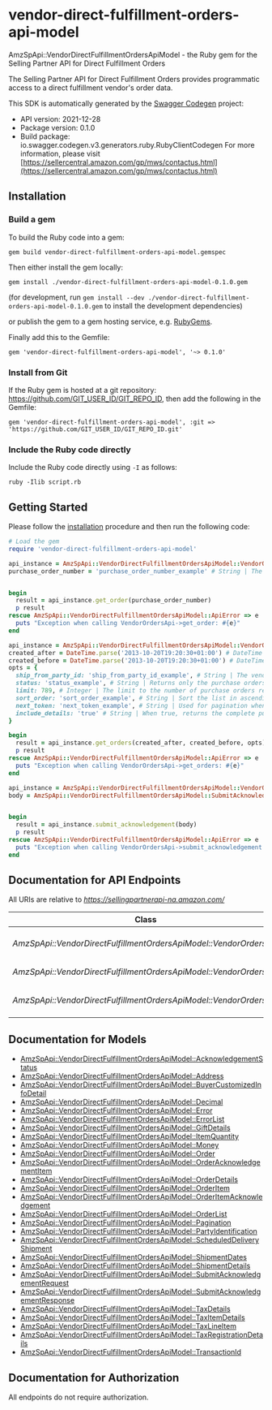 # vendor-direct-fulfillment-orders-api-model

AmzSpApi::VendorDirectFulfillmentOrdersApiModel - the Ruby gem for the Selling Partner API for Direct Fulfillment Orders

The Selling Partner API for Direct Fulfillment Orders provides programmatic access to a direct fulfillment vendor's order data.

This SDK is automatically generated by the [Swagger Codegen](https://github.com/swagger-api/swagger-codegen) project:

- API version: 2021-12-28
- Package version: 0.1.0
- Build package: io.swagger.codegen.v3.generators.ruby.RubyClientCodegen
For more information, please visit [https://sellercentral.amazon.com/gp/mws/contactus.html](https://sellercentral.amazon.com/gp/mws/contactus.html)

## Installation

### Build a gem

To build the Ruby code into a gem:

```shell
gem build vendor-direct-fulfillment-orders-api-model.gemspec
```

Then either install the gem locally:

```shell
gem install ./vendor-direct-fulfillment-orders-api-model-0.1.0.gem
```
(for development, run `gem install --dev ./vendor-direct-fulfillment-orders-api-model-0.1.0.gem` to install the development dependencies)

or publish the gem to a gem hosting service, e.g. [RubyGems](https://rubygems.org/).

Finally add this to the Gemfile:

    gem 'vendor-direct-fulfillment-orders-api-model', '~> 0.1.0'

### Install from Git

If the Ruby gem is hosted at a git repository: https://github.com/GIT_USER_ID/GIT_REPO_ID, then add the following in the Gemfile:

    gem 'vendor-direct-fulfillment-orders-api-model', :git => 'https://github.com/GIT_USER_ID/GIT_REPO_ID.git'

### Include the Ruby code directly

Include the Ruby code directly using `-I` as follows:

```shell
ruby -Ilib script.rb
```

## Getting Started

Please follow the [installation](#installation) procedure and then run the following code:
```ruby
# Load the gem
require 'vendor-direct-fulfillment-orders-api-model'

api_instance = AmzSpApi::VendorDirectFulfillmentOrdersApiModel::VendorOrdersApi.new
purchase_order_number = 'purchase_order_number_example' # String | The order identifier for the purchase order that you want. Formatting Notes: alpha-numeric code.


begin
  result = api_instance.get_order(purchase_order_number)
  p result
rescue AmzSpApi::VendorDirectFulfillmentOrdersApiModel::ApiError => e
  puts "Exception when calling VendorOrdersApi->get_order: #{e}"
end

api_instance = AmzSpApi::VendorDirectFulfillmentOrdersApiModel::VendorOrdersApi.new
created_after = DateTime.parse('2013-10-20T19:20:30+01:00') # DateTime | Purchase orders that became available after this date and time will be included in the result. Must be in ISO-8601 date/time format.
created_before = DateTime.parse('2013-10-20T19:20:30+01:00') # DateTime | Purchase orders that became available before this date and time will be included in the result. Must be in ISO-8601 date/time format.
opts = { 
  ship_from_party_id: 'ship_from_party_id_example', # String | The vendor warehouse identifier for the fulfillment warehouse. If not specified, the result will contain orders for all warehouses.
  status: 'status_example', # String | Returns only the purchase orders that match the specified status. If not specified, the result will contain orders that match any status.
  limit: 789, # Integer | The limit to the number of purchase orders returned.
  sort_order: 'sort_order_example', # String | Sort the list in ascending or descending order by order creation date.
  next_token: 'next_token_example', # String | Used for pagination when there are more orders than the specified result size limit. The token value is returned in the previous API call.
  include_details: 'true' # String | When true, returns the complete purchase order details. Otherwise, only purchase order numbers are returned.
}

begin
  result = api_instance.get_orders(created_after, created_before, opts)
  p result
rescue AmzSpApi::VendorDirectFulfillmentOrdersApiModel::ApiError => e
  puts "Exception when calling VendorOrdersApi->get_orders: #{e}"
end

api_instance = AmzSpApi::VendorDirectFulfillmentOrdersApiModel::VendorOrdersApi.new
body = AmzSpApi::VendorDirectFulfillmentOrdersApiModel::SubmitAcknowledgementRequest.new # SubmitAcknowledgementRequest | 


begin
  result = api_instance.submit_acknowledgement(body)
  p result
rescue AmzSpApi::VendorDirectFulfillmentOrdersApiModel::ApiError => e
  puts "Exception when calling VendorOrdersApi->submit_acknowledgement: #{e}"
end
```

## Documentation for API Endpoints

All URIs are relative to *https://sellingpartnerapi-na.amazon.com/*

Class | Method | HTTP request | Description
------------ | ------------- | ------------- | -------------
*AmzSpApi::VendorDirectFulfillmentOrdersApiModel::VendorOrdersApi* | [**get_order**](docs/VendorOrdersApi.md#get_order) | **GET** /vendor/directFulfillment/orders/2021-12-28/purchaseOrders/{purchaseOrderNumber} | 
*AmzSpApi::VendorDirectFulfillmentOrdersApiModel::VendorOrdersApi* | [**get_orders**](docs/VendorOrdersApi.md#get_orders) | **GET** /vendor/directFulfillment/orders/2021-12-28/purchaseOrders | 
*AmzSpApi::VendorDirectFulfillmentOrdersApiModel::VendorOrdersApi* | [**submit_acknowledgement**](docs/VendorOrdersApi.md#submit_acknowledgement) | **POST** /vendor/directFulfillment/orders/2021-12-28/acknowledgements | 

## Documentation for Models

 - [AmzSpApi::VendorDirectFulfillmentOrdersApiModel::AcknowledgementStatus](docs/AcknowledgementStatus.md)
 - [AmzSpApi::VendorDirectFulfillmentOrdersApiModel::Address](docs/Address.md)
 - [AmzSpApi::VendorDirectFulfillmentOrdersApiModel::BuyerCustomizedInfoDetail](docs/BuyerCustomizedInfoDetail.md)
 - [AmzSpApi::VendorDirectFulfillmentOrdersApiModel::Decimal](docs/Decimal.md)
 - [AmzSpApi::VendorDirectFulfillmentOrdersApiModel::Error](docs/Error.md)
 - [AmzSpApi::VendorDirectFulfillmentOrdersApiModel::ErrorList](docs/ErrorList.md)
 - [AmzSpApi::VendorDirectFulfillmentOrdersApiModel::GiftDetails](docs/GiftDetails.md)
 - [AmzSpApi::VendorDirectFulfillmentOrdersApiModel::ItemQuantity](docs/ItemQuantity.md)
 - [AmzSpApi::VendorDirectFulfillmentOrdersApiModel::Money](docs/Money.md)
 - [AmzSpApi::VendorDirectFulfillmentOrdersApiModel::Order](docs/Order.md)
 - [AmzSpApi::VendorDirectFulfillmentOrdersApiModel::OrderAcknowledgementItem](docs/OrderAcknowledgementItem.md)
 - [AmzSpApi::VendorDirectFulfillmentOrdersApiModel::OrderDetails](docs/OrderDetails.md)
 - [AmzSpApi::VendorDirectFulfillmentOrdersApiModel::OrderItem](docs/OrderItem.md)
 - [AmzSpApi::VendorDirectFulfillmentOrdersApiModel::OrderItemAcknowledgement](docs/OrderItemAcknowledgement.md)
 - [AmzSpApi::VendorDirectFulfillmentOrdersApiModel::OrderList](docs/OrderList.md)
 - [AmzSpApi::VendorDirectFulfillmentOrdersApiModel::Pagination](docs/Pagination.md)
 - [AmzSpApi::VendorDirectFulfillmentOrdersApiModel::PartyIdentification](docs/PartyIdentification.md)
 - [AmzSpApi::VendorDirectFulfillmentOrdersApiModel::ScheduledDeliveryShipment](docs/ScheduledDeliveryShipment.md)
 - [AmzSpApi::VendorDirectFulfillmentOrdersApiModel::ShipmentDates](docs/ShipmentDates.md)
 - [AmzSpApi::VendorDirectFulfillmentOrdersApiModel::ShipmentDetails](docs/ShipmentDetails.md)
 - [AmzSpApi::VendorDirectFulfillmentOrdersApiModel::SubmitAcknowledgementRequest](docs/SubmitAcknowledgementRequest.md)
 - [AmzSpApi::VendorDirectFulfillmentOrdersApiModel::SubmitAcknowledgementResponse](docs/SubmitAcknowledgementResponse.md)
 - [AmzSpApi::VendorDirectFulfillmentOrdersApiModel::TaxDetails](docs/TaxDetails.md)
 - [AmzSpApi::VendorDirectFulfillmentOrdersApiModel::TaxItemDetails](docs/TaxItemDetails.md)
 - [AmzSpApi::VendorDirectFulfillmentOrdersApiModel::TaxLineItem](docs/TaxLineItem.md)
 - [AmzSpApi::VendorDirectFulfillmentOrdersApiModel::TaxRegistrationDetails](docs/TaxRegistrationDetails.md)
 - [AmzSpApi::VendorDirectFulfillmentOrdersApiModel::TransactionId](docs/TransactionId.md)

## Documentation for Authorization

 All endpoints do not require authorization.

